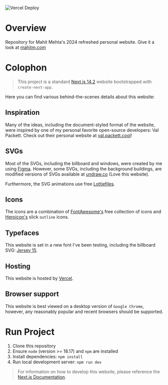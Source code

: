 ![Vercel Deploy](https://deploy-badge.vercel.app/vercel/mahitm)

# Overview

Repository for Mahit Mehta's 2024 refreshed personal website. Give it a look at [mahitm.com](https://mahitm.com)

# Colophon

>This project is a standard [Next.js 14.2](https://nextjs.org/docs) website bootstrapped with `create-next-app`. 

Here you can find various behind-the-scenes details about this website:

## Inspiration

Many of the ideas, including the document-styled format of the website, were inspired by one of my personal favorite open-source developers: Val Packett. Check out their personal website at [val.packett.cool](https://val.packett.cool/)!

## SVGs

Most of the SVGs, including the billboard and windows, were created by me using [Figma](https://figma.com). However, some SVGs, including the background buildings, are modified versions of SVGs available at [undraw.co](https://undraw.co) (Love this website). 

Furthermore, the SVG animations use free [Lottiefiles](https://lottiefiles.com/).

## Icons

The icons are a combination of [FontAwesome's](https://fontawesome.com/) free collection of icons and [Heroicon's](https://heroicons.com/) slick `outline` icons.

## Typefaces

This website is set in a new font I've been testing, including the billboard SVG: [Jersey 15](https://fonts.google.com/specimen/Jersey+15).

## Hosting

This website is hosted by [Vercel](vercel.app).

## Browser support

This website is best viewed on a desktop version of `Google Chrome`, however, any reasonably popular and recent browsers should be supported.

# Run Project

1. Clone this repository
2. Ensure `node` (version >= 18.17) and `npm` are installed
3. Install dependencies: `npm install`
4. Run local development server: `npm run dev`

> For information on how to develop this website, please reference the  [Next.js Documentation](https://nextjs.org/docs).
